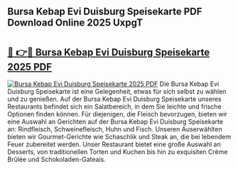 ## Bursa Kebap Evi Duisburg Speisekarte PDF Download Online 2025 UxpgT

# <h2><a href="http://gc6d19.nevu.top/?p=Bursa+Kebap+Evi+Duisburg+Speisekarte">🔗 👉🔴 Bursa Kebap Evi Duisburg Speisekarte 2025 PDF</a></h2>

[![Bursa Kebap Evi Duisburg Speisekarte 2025 PDF](https://i.imgur.com/dBaPXMq.png)](http://gc6d19.nevu.top/?p=Bursa+Kebap+Evi+Duisburg+Speisekarte)
Die Bursa Kebap Evi Duisburg Speisekarte ist eine Gelegenheit, etwas für sich selbst zu wählen und zu genießen. Auf der Bursa Kebap Evi Duisburg Speisekarte unseres Restaurants befindet sich ein Salatbereich, in dem Sie leichte und frische Optionen finden können. Für diejenigen, die Fleisch bevorzugen, bieten wir eine Auswahl an Gerichten auf der Bursa Kebap Evi Duisburg Speisekarte an: Rindfleisch, Schweinefleisch, Huhn und Fisch. Unseren Auserwählten bieten wir Gourmet-Gerichte wie Schaschlik und Steak an, die bei lebendem Feuer zubereitet werden. Unser Restaurant bietet eine große Auswahl an Desserts, von traditionellen Torten und Kuchen bis hin zu exquisiten Crème Brûlée und Schokoladen-Gateais.
